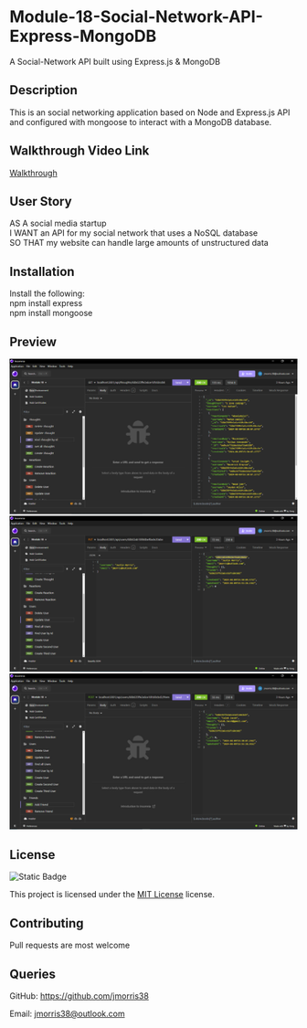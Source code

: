 # Module-18-Social-Network-API-Express-MongoDB
A Social-Network API built using Express.js &amp; MongoDB

## Description
This is an social networking application based on Node and Express.js API and configured with mongoose to interact with a MongoDB database.

## Walkthrough Video Link
[Walkthrough]()

## User Story
AS A social media startup
<br>
I WANT an API for my social network that uses a NoSQL database
<br>
SO THAT my website can handle large amounts of unstructured data


## Installation

 Install the following:
 <br>
 npm install express
 <br>
 npm install mongoose

 ## Preview
 <img src="./public/images/1.PNG" width="720" heigth="480">

 <img src="./public/images/2.PNG" width="720" heigth="480">

 <img src="./public/images/3.PNG" width="720" heigth="480">


 ## License

 ![Static Badge](https://img.shields.io/badge/MIT-License-blue)

 This project is licensed under the [MIT License](https://choosealicense.com/licenses/mit/) license.

 ## Contributing

 Pull requests are most welcome

 ## Queries

 GitHub: https://github.com/jmorris38

 Email: jmorris38@outlook.com